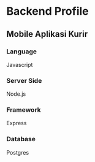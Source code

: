 # Backend Profile
## Mobile Aplikasi Kurir

### Language
Javascript

### Server Side
Node.js

### Framework
Express

### Database
Postgres

###